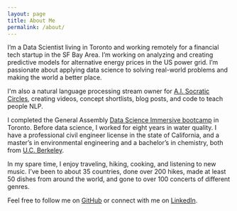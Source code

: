 ```yaml
---
layout: page
title: About Me
permalink: /about/
---
```


I’m a Data Scientist living in Toronto and working remotely for a financial tech startup in the SF Bay Area. I’m working on analyzing and creating predictive models for alternative energy prices in the US power grid. I’m passionate about applying data science to solving real-world problems and making the world a better place.

I'm also a natural language processing stream owner for [A.I. Socratic Circles](https://ai.science/people/PFBMvvKT5A), creating videos, concept shortlists, blog posts, and code to teach people NLP.

I completed the General Assembly [Data Science Immersive bootcamp](https://generalassemb.ly/education/data-science-immersive-remote) in Toronto. Before data science, I worked for eight years in water quality. I have a professional civil engineer license in the state of California, and a master’s in environmental engineering and a bachelor’s in chemistry, both from [U.C. Berkeley](https://www.berkeley.edu/).

In my spare time, I enjoy traveling, hiking, cooking, and listening to new music. I’ve been to about 35 countries, done over 200 hikes, made at least 50 dishes from around the world, and gone to over 100 concerts of different genres.

Feel free to follow me on [GitHub](https://github.com/ynusinovich) or connect with me on [LinkedIn](https://www.linkedin.com/in/ynusinovich/).
